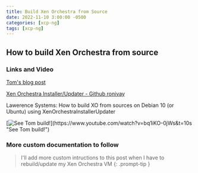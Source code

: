 ```yaml
---
title: Build Xen Orchestra from Source
date: 2022-11-10 3:00:00 -0500
categories: [xcp-ng]
tags: [xcp-ng]
---
```


## How to build Xen Orchestra from source

### Links and Video

[Tom's blog post](https://forums.lawrencesystems.com/t/how-to-build-xo-from-sources-on-debian-10-using-xenorchestrainstallerupdater/4597)

[Xen Orchestra Installer/Updater - Github ronivay](https://github.com/ronivay/XenOrchestraInstallerUpdater)

Lawerence Systems: How to build XO from sources on Debian 10 (or Ubuntu) using XenOrchestraInstallerUpdater

[![See Tom build!](https://i.ytimg.com/vi/bq1iKO-0jWs/hqdefault.jpg?)](https://www.youtube.com/watch?v=bq1iKO-0jWs&t=10s "See Tom build!")

### More custom documentation to follow

> I'll add more custom intructions to this post when I have to rebuild/update my Xen Orchestra VM
{: .prompt-tip }